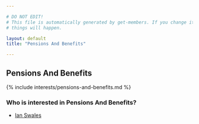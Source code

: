 ```yaml
---

# DO NOT EDIT!
# This file is automatically generated by get-members. If you change it, bad
# things will happen.

layout: default
title: "Pensions And Benefits"

---
```


## Pensions And Benefits

{% include interests/pensions-and-benefits.md %}

### Who is interested in Pensions And Benefits?


* [Ian Swales](/members/ian-swales.html)
